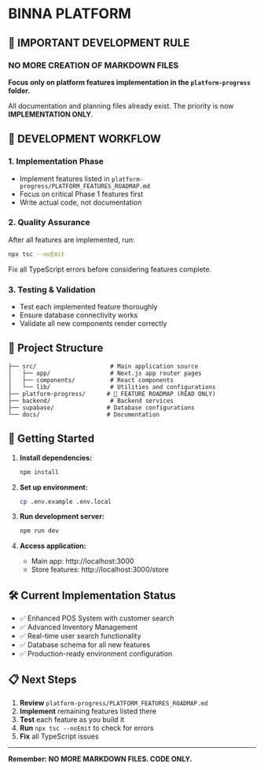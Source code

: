 # BINNA PLATFORM

## 🚨 IMPORTANT DEVELOPMENT RULE

### NO MORE CREATION OF MARKDOWN FILES

**Focus only on platform features implementation in the `platform-progress` folder.**

All documentation and planning files already exist. The priority is now **IMPLEMENTATION ONLY**.

## 🎯 DEVELOPMENT WORKFLOW

### 1. Implementation Phase
- Implement features listed in `platform-progress/PLATFORM_FEATURES_ROADMAP.md`
- Focus on critical Phase 1 features first
- Write actual code, not documentation

### 2. Quality Assurance
After all features are implemented, run:
```bash
npx tsc --noEmit
```
Fix all TypeScript errors before considering features complete.

### 3. Testing & Validation
- Test each implemented feature thoroughly
- Ensure database connectivity works
- Validate all new components render correctly

## 📁 Project Structure

```
├── src/                     # Main application source
│   ├── app/                 # Next.js app router pages
│   ├── components/          # React components
│   └── lib/                 # Utilities and configurations
├── platform-progress/      # 🎯 FEATURE ROADMAP (READ ONLY)
├── backend/                 # Backend services
├── supabase/               # Database configurations
└── docs/                   # Documentation
```

## 🚀 Getting Started

1. **Install dependencies:**
   ```bash
   npm install
   ```

2. **Set up environment:**
   ```bash
   cp .env.example .env.local
   ```

3. **Run development server:**
   ```bash
   npm run dev
   ```

4. **Access application:**
   - Main app: http://localhost:3000
   - Store features: http://localhost:3000/store

## 🛠 Current Implementation Status

- ✅ Enhanced POS System with customer search
- ✅ Advanced Inventory Management
- ✅ Real-time user search functionality
- ✅ Database schema for all new features
- ✅ Production-ready environment configuration

## 📋 Next Steps

1. **Review** `platform-progress/PLATFORM_FEATURES_ROADMAP.md`
2. **Implement** remaining features listed there
3. **Test** each feature as you build it
4. **Run** `npx tsc --noEmit` to check for errors
5. **Fix** all TypeScript issues

---

**Remember: NO MORE MARKDOWN FILES. CODE ONLY.**
